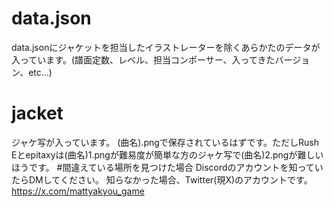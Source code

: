 # data.json
data.jsonにジャケットを担当したイラストレーターを除くあらかたのデータが入っています。(譜面定数、レベル、担当コンポーサー、入ってきたバージョン、etc...)
# jacket
ジャケ写が入っています。
(曲名).pngで保存されているはずです。ただしRush Eとepitaxyは(曲名)1.pngが難易度が簡単な方のジャケ写で(曲名)2.pngが難しいほうです。
#間違えている場所を見つけた場合
Discordのアカウントを知っていたらDMしてください。
知らなかった場合、Twitter(現X)のアカウントです。
https://x.com/mattyakyou_game
